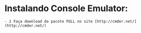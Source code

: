 # Instalando Console Emulator:
    - 1 Faça download do pacote FULL no site [http://cmder.net/](http://cmder.net/)
